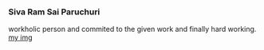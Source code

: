 ### Siva Ram Sai Paruchuri
workholic person and commited to the given work and finally hard working.
[my img](https://github.com/SRS-P/Assignment2-Paruchuri/blob/main/IMG_3062.jpg)